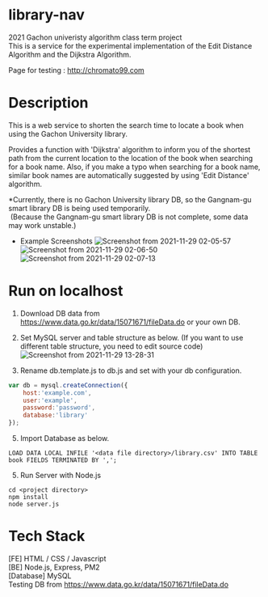 # library-nav
2021 Gachon univeristy algorithm class term project<br>
This is a service for the experimental implementation of the Edit Distance Algorithm and the Dijkstra Algorithm.

Page for testing : http://chromato99.com

# Description
This is a web service to shorten the search time to locate a book when using the Gachon University library.

Provides a function with 'Dijkstra' algorithm to inform you of the shortest path from the current location to the location of the book when searching for a book name. 
Also, if you make a typo when searching for a book name, similar book names are automatically suggested by using 'Edit Distance' algorithm.

*Currently, there is no Gachon University library DB, so the Gangnam-gu smart library DB is being used temporarily.<br>
&nbsp;(Because the Gangnam-gu smart library DB is not complete, some data may work unstable.)

- Example Screenshots
![Screenshot from 2021-11-29 02-05-57](https://user-images.githubusercontent.com/20539422/143778625-0500e8e7-f3de-4149-b7f9-4acc3b135dc6.png)
![Screenshot from 2021-11-29 02-06-50](https://user-images.githubusercontent.com/20539422/143778641-0750cd6d-509e-481c-8f27-75ae95e8fb26.png)
![Screenshot from 2021-11-29 02-07-13](https://user-images.githubusercontent.com/20539422/143778648-3e728bcf-774a-4a42-8b09-1c0d84807b0c.png)

  
# Run on localhost
1) Download DB data from https://www.data.go.kr/data/15071671/fileData.do or your own DB.
2) Set MySQL server and table structure as below. (If you want to use different table structure, you need to edit source code)
![Screenshot from 2021-11-29 13-28-31](https://user-images.githubusercontent.com/20539422/143809094-e616ca9a-2276-4fae-a8ad-b5289775933a.png)

3) Rename db.template.js to db.js and set with your db configuration.
```javascript
var db = mysql.createConnection({
    host:'example.com',
    user:'example',
    password:'password',
    database:'library'
});
```
5) Import Database as below.
```
LOAD DATA LOCAL INFILE '<data file directory>/library.csv' INTO TABLE book FIELDS TERMINATED BY ',';
```
5) Run Server with Node.js
```
cd <project directory>
npm install
node server.js
```

# Tech Stack
[FE] HTML / CSS / Javascript<br>
[BE] Node.js, Express, PM2<br>
[Database] MySQL<br>
Testing DB from https://www.data.go.kr/data/15071671/fileData.do 

